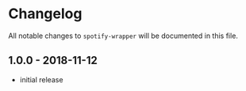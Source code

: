 # Changelog

All notable changes to `spotify-wrapper` will be documented in this file.

## 1.0.0 - 2018-11-12

- initial release
